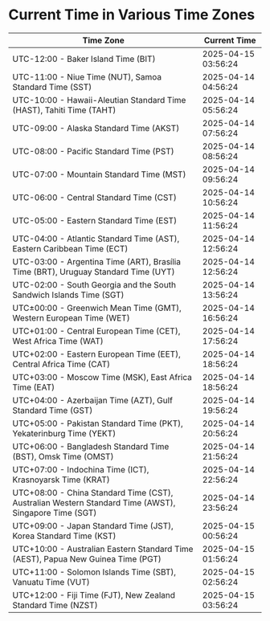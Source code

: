# Current Time in Various Time Zones

| Time Zone | Current Time |
|-----------|--------------|
| UTC-12:00 - Baker Island Time (BIT) | 2025-04-15 03:56:24 |
| UTC-11:00 - Niue Time (NUT), Samoa Standard Time (SST) | 2025-04-14 04:56:24 |
| UTC-10:00 - Hawaii-Aleutian Standard Time (HAST), Tahiti Time (TAHT) | 2025-04-14 05:56:24 |
| UTC-09:00 - Alaska Standard Time (AKST) | 2025-04-14 07:56:24 |
| UTC-08:00 - Pacific Standard Time (PST) | 2025-04-14 08:56:24 |
| UTC-07:00 - Mountain Standard Time (MST) | 2025-04-14 09:56:24 |
| UTC-06:00 - Central Standard Time (CST) | 2025-04-14 10:56:24 |
| UTC-05:00 - Eastern Standard Time (EST) | 2025-04-14 11:56:24 |
| UTC-04:00 - Atlantic Standard Time (AST), Eastern Caribbean Time (ECT) | 2025-04-14 12:56:24 |
| UTC-03:00 - Argentina Time (ART), Brasília Time (BRT), Uruguay Standard Time (UYT) | 2025-04-14 12:56:24 |
| UTC-02:00 - South Georgia and the South Sandwich Islands Time (SGT) | 2025-04-14 13:56:24 |
| UTC±00:00 - Greenwich Mean Time (GMT), Western European Time (WET) | 2025-04-14 16:56:24 |
| UTC+01:00 - Central European Time (CET), West Africa Time (WAT) | 2025-04-14 17:56:24 |
| UTC+02:00 - Eastern European Time (EET), Central Africa Time (CAT) | 2025-04-14 18:56:24 |
| UTC+03:00 - Moscow Time (MSK), East Africa Time (EAT) | 2025-04-14 18:56:24 |
| UTC+04:00 - Azerbaijan Time (AZT), Gulf Standard Time (GST) | 2025-04-14 19:56:24 |
| UTC+05:00 - Pakistan Standard Time (PKT), Yekaterinburg Time (YEKT) | 2025-04-14 20:56:24 |
| UTC+06:00 - Bangladesh Standard Time (BST), Omsk Time (OMST) | 2025-04-14 21:56:24 |
| UTC+07:00 - Indochina Time (ICT), Krasnoyarsk Time (KRAT) | 2025-04-14 22:56:24 |
| UTC+08:00 - China Standard Time (CST), Australian Western Standard Time (AWST), Singapore Time (SGT) | 2025-04-14 23:56:24 |
| UTC+09:00 - Japan Standard Time (JST), Korea Standard Time (KST) | 2025-04-15 00:56:24 |
| UTC+10:00 - Australian Eastern Standard Time (AEST), Papua New Guinea Time (PGT) | 2025-04-15 01:56:24 |
| UTC+11:00 - Solomon Islands Time (SBT), Vanuatu Time (VUT) | 2025-04-15 02:56:24 |
| UTC+12:00 - Fiji Time (FJT), New Zealand Standard Time (NZST) | 2025-04-15 03:56:24 |

